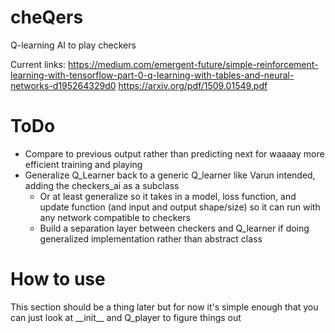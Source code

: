# cheQers
Q-learning AI to play checkers

Current links:
https://medium.com/emergent-future/simple-reinforcement-learning-with-tensorflow-part-0-q-learning-with-tables-and-neural-networks-d195264329d0
https://arxiv.org/pdf/1509.01549.pdf

# ToDo
- Compare to previous output rather than predicting next for waaaay more efficient training and playing
- Generalize Q_Learner back to a generic Q_learner like Varun intended, adding the checkers_ai as a subclass
  - Or at least generalize so it takes in a model, loss function, and update function (and input and output shape/size) so it can run with any network compatible to checkers
  - Build a separation layer between checkers and Q_learner if doing generalized implementation rather than abstract class

# How to use
This section should be a thing later but for now it's simple enough that you can just look at \_\_init\_\_ and Q_player to figure things out
